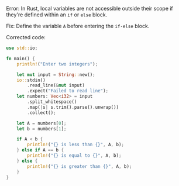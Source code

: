 Error: In Rust, local variables are not accessible outside their scope if they're defined within an `if` or `else` block.

Fix: Define the variable `A` before entering the `if-else` block.

Corrected code:

```rust
use std::io;

fn main() {
    println!("Enter two integers");

    let mut input = String::new();
    io::stdin()
        .read_line(&mut input)
        .expect("Failed to read line");
    let numbers: Vec<i32> = input
        .split_whitespace()
        .map(|s| s.trim().parse().unwrap())
        .collect();

    let A = numbers[0];
    let b = numbers[1];

    if A < b {
        println!("{} is less than {}", A, b);
    } else if A == b {
        println!("{} is equal to {}", A, b);
    } else {
        println!("{} is greater than {}", A, b);
    }
}
```
